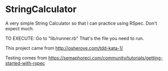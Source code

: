 # StringCalculator
A very simple String Calculator so that I can practice using RSpec. Don't expect much.

TO EXECUTE:
Go to "lib/runner.rb"
That's the file you need to run.

This project came from http://osherove.com/tdd-kata-1/

Testing comes from https://semaphoreci.com/community/tutorials/getting-started-with-rspec
